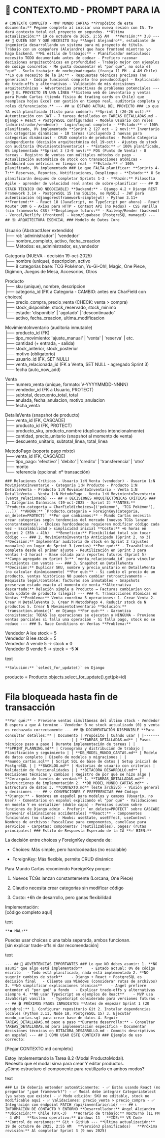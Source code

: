 

# 📄 CONTEXTO.MD - PROMPT PARA IA



`# CONTEXTO COMPLETO - MVP MUNDO CARTAS **Propósito de este documento:** Pégame completo al iniciar una nueva sesión con IA. Te dará contexto total del proyecto en segundos. **Última actualización:** 19 de octubre de 2025, 2:55 AM   **Versión:** 3.0 --- ## 🎯 QUIÉN SOY Y QUÉ NECESITO Soy **Angel Alejandro**, estudiante de ingeniería desarrollando un sistema para mi proyecto de título. Trabajo con un compañero (Alejandro) que hace frontend mientras yo hago backend. **Mi estilo de trabajo:** - Planificador meticuloso: necesito TODO documentado antes de codear - Prefiero razonar decisiones arquitectónicas en profundidad - Trabajo mejor con ejemplos de código concretos - Me gusta documentar el "por qué", no solo el "qué" - Suelo trabajar de noche/madrugada (franja 11 PM - 4 AM Chile) **Lo que necesito de la IA:** - Respuestas técnicas precisas (no genéricas) - Código funcional completo (no pseudocódigo) - Explicación de trade-offs y alternativas - Validación de mis decisiones arquitectónicas - Advertencias proactivas de problemas potenciales --- ## 🏢 EL PROYECTO EN UNA LÍNEA **Sistema web de inventario y ventas para Mundo Cartas (tienda física de trading cards en Chile) que reemplaza hojas Excel con gestión en tiempo real, auditoría completa y roles diferenciados.** --- ## 📊 ESTADO ACTUAL DEL PROYECTO ### Lo que YA está planificado (listo para codear): **Sprint 1 (20-26 oct):** Autenticación con JWT - 7 tareas detalladas en TAREAS_DETALLADAS.md - Django + React + PostgreSQL configurados - Modelo Usuario con roles (administrador/vendedor) - Login/logout completo - **Estado:** ✅ 100% planificado, 0% implementado **Sprint 2 (27 oct - 2 nov):** Inventario con categorías dinámicas - 10 tareas (incluyendo 3 nuevas para categorías dinámicas) - CRUD completo de productos - Modelo Categoria independiente (decisión arquitectónica del 19-oct) - Ajustes de stock con auditoría (MovimientoInventario) - **Estado:** ✅ 100% planificado, 0% implementado **Sprint 3 (3-9 nov):** POS (Punto de Venta) - 8 tareas - Registro de ventas con múltiples métodos de pago - Actualización automática de stock con transacciones atómicas - Dashboard con métricas en tiempo real - **Estado:** ✅ 100% planificado, 0% implementado ### Lo que FALTA planificar: **Sprints 4-7:** Reservas, Reportes, Notificaciones, Despliegue - **Estado:** ⏳ Se planificarán después de completar Sprints 1-3 - **Razón:** Filosofía Agile - aprender de velocidad real antes de sobre-planificar --- ## 🛠️ STACK TÉCNICO (NO NEGOCIABLE) **Backend:** - Django 4.2 + Django REST Framework 3.14 - PostgreSQL 15 (no SQLite, no MySQL) - JWT para autenticación (djangorestframework-simplejwt) - Python 3.11+ **Frontend:** - React 18 (JavaScript, no TypeScript por ahora) - React Router DOM 6 - Axios para HTTP - Context API (no Redux) - CSS vanilla (sin frameworks CSS) **Despliegue futuro:** - Railway/Render (backend) - Vercel/Netlify (frontend) - Neon/Supabase (PostgreSQL managed) --- ## 🏗️ ARQUITECTURA ESENCIAL ### Modelo de Datos Core`

Usuario (AbstractUser extendido)  
├── rol: 'administrador' | 'vendedor'  
├── nombre_completo, activo, fecha_creacion  
└── Métodos: es_administrador, es_vendedor

Categoria (NUEVA - decisión 19-oct-2025)  
├── nombre (unique), descripcion, activo  
└── 8 categorías base: TCG Pokémon, Yu-Gi-Oh!, Magic, One Piece, Digimon, Juegos de Mesa, Accesorios, Otros

Producto  
├── sku (unique), nombre, descripcion  
├── categoria_id (FK a Categoria - CAMBIO: antes era CharField con choices)  
├── precio_compra, precio_venta (CHECK: venta > compra)  
├── stock_disponible, stock_reservado, stock_minimo  
├── estado: 'disponible' | 'agotado' | 'descontinuado'  
└── activo, fecha_creacion, ultima_modificacion

MovimientoInventario (auditoría inmutable)  
├── producto_id (FK)  
├── tipo_movimiento: 'ajuste_manual' | 'venta' | 'reserva' | etc.  
├── cantidad (+ entrada, - salida)  
├── stock_anterior, stock_posterior  
├── motivo (obligatorio)  
├── usuario_id (FK, SET NULL)  
├── venta_relacionada_id (FK a Venta, SET NULL - agregado Sprint 3)  
└── fecha (auto_now_add)

Venta  
├── numero_venta (unique, formato: V-YYYYMMDD-NNNN)  
├── vendedor_id (FK a Usuario, PROTECT)  
├── subtotal, descuento_total, total  
├── anulada, fecha_anulacion, motivo_anulacion  
└── fecha_venta

DetalleVenta (snapshot de producto)  
├── venta_id (FK, CASCADE)  
├── producto_id (FK, PROTECT)  
├── producto_sku, producto_nombre (duplicados intencionalmente)  
├── cantidad, precio_unitario (snapshot al momento de venta)  
├── descuento_unitario, subtotal_linea, total_linea

MetodoPago (soporta pago mixto)  
├── venta_id (FK, CASCADE)  
├── tipo_pago: 'efectivo' | 'debito' | 'credito' | 'transferencia' | 'otro'  
├── monto  
└── referencia (opcional: nº transacción)



``### Relaciones Críticas - Usuario 1:N Venta (vendedor) - Usuario 1:N MovimientoInventario - Categoria 1:N Producto - Producto 1:N DetalleVenta - Producto 1:N MovimientoInventario - Venta 1:N DetalleVenta - Venta 1:N MetodoPago - Venta 1:N MovimientoInventario (venta_relacionada) --- ## 🔥 DECISIONES ARQUITECTÓNICAS CRÍTICAS ### 1. Categorías Dinámicas (19-oct-2025 - Sprint 2) **ANTES:** `Producto.categoria = CharField(choices=[('pokemon', 'TCG Pokémon'), ...])` **AHORA:** `Producto.categoria = ForeignKey(Categoria, on_delete=PROTECT)` **Por qué cambiamos:** - Mundo Cartas necesita crear categorías según tendencias del mercado (nuevos TCGs lanzan constantemente) - Choices hardcodeadas requieren modificar código cada vez - Escalabilidad > simplicidad inicial **Costo:** +6 horas en Sprint 2 (35h → 41h)   **Beneficio:** Flexibilidad total sin tocar código --- ### 2. MovimientoInventario Anticipado (Sprint 2, no 3) **Decisión:** Implementar auditoría de stock en Sprint 2 (ajustes manuales) en lugar de Sprint 3 (ventas) **Por qué:** - Trazabilidad completa desde el primer ajuste - Reutilización en Sprint 3 para ventas (-3 horas) - Base sólida para reportes futuros (Sprint 5) **Campo agregado en Sprint 3:** `venta_relacionada_id` para vincular movimientos con ventas --- ### 3. Snapshot en DetalleVenta **Decisión:** Duplicar SKU, nombre y precio_unitario en DetalleVenta (no calcular dinámicamente) **Por qué:** - Si cambio el precio de un producto, ventas históricas NO pueden cambiar retroactivamente - Requisito legal/contable: facturas son inmutables - Snapshots preservan estado exacto al momento de venta **Alternativa descartada:** Relación simple a Producto → Facturas cambiarían con cada update de producto (ilegal) --- ### 4. Transacciones Atómicas en Ventas **Problema:** Venta coordina 5 operaciones: 1. Crear Venta 2. Crear N DetalleVenta 3. Crear M MetodoPago 4. Reducir stock de N productos 5. Crear N MovimientoInventario **Solución:** `transaction.atomic()` en Django **Por qué:** - Garantiza consistencia: TODAS las operaciones se ejecutan o NINGUNA - Previene ventas parciales si falla una operación - Si falla pago, stock no se reduce --- ### 5. Race Conditions en Ventas **Problema:**``

Vendedor A lee stock = 5  
Vendedor B lee stock = 5  
Vendedor A vende 5 → stock = 0  
Vendedor B vende 5 → stock = -5 ❌

text

``**Solución:** `select_for_update()` en Django``

producto = Producto.objects.select_for_update().get(pk=id)

# Fila bloqueada hasta fin de transacción



``**Por qué:** - Previene ventas simultáneas del último stock - Vendedor B espera a que A termine - Vendedor B ve stock actualizado (0) y venta es rechazada correctamente --- ## 📚 DOCUMENTACIÓN DISPONIBLE **Para consultar detalles:** | Documento | Propósito | Cuándo usar | |-----------|-----------|-------------| | **TAREAS_DETALLADAS.md** | Pasos técnicos paso a paso | Durante implementación de tareas | | **SPRINT_PLANNING.md** | Cronograma y distribución de trabajo | Planificación y seguimiento | | **DB_MODEL_MUNDO_CARTAS.md** | Modelo de datos completo | Diseño de modelos y migraciones | | **mundo_cartas.sql** | Script SQL de base de datos | Setup inicial de PostgreSQL | | **BACKLOG.md** | Historias de usuario con criterios | Validación de funcionalidades | | **BITACORA_DESARROLLO.md** | Decisiones técnicas y cambios | Registro de por qué se hizo algo | **Jerarquía de fuentes de verdad:** 1. **TAREAS_DETALLADAS.md** - Instrucciones de implementación 2. **DB_MODEL_MUNDO_CARTAS.md** - Estructura de datos 3. **CONTEXTO.md** (este archivo) - Visión general y decisiones --- ## 💡 CONVENCIONES Y PREFERENCIAS ### Código **Django:** - Nombres en español para modelos y campos (Usuario, no User) - Comentarios en español explicando el "por qué" - Validaciones en modelo Y en serializer (doble capa) - Permisos custom sobre funciones de Django admin - Preferir `on_delete=PROTECT` sobre CASCADE (prevenir eliminaciones accidentales) **React:** - Componentes funcionales (no clases) - Hooks: useState, useEffect, useContext - Nombres de archivos: PascalCase para componentes, camelCase para servicios - Carpetas: components/ (reutilizables), pages/ (rutas principales) ### Estilo de Respuesta Esperado de la IA **✅ BIEN:**``

La decisión entre choices y ForeignKey depende de:

- Choices: Más simple, pero hardcodeadas (no escalable)

- ForeignKey: Más flexible, permite CRUD dinámico

Para Mundo Cartas recomiendo ForeignKey porque:

1. Nuevos TCGs lanzan constantemente (Lorcana, One Piece)

2. Claudio necesita crear categorías sin modificar código

3. Costo: +6h de desarrollo, pero ganas flexibilidad

Implementación:  
[código completo aquí]

text

`**❌ MAL:**`

Puedes usar choices o una tabla separada, ambos funcionan.  
[sin explicar trade-offs ni dar recomendación]

text

`--- ## 🚨 ADVERTENCIAS IMPORTANTES ### Lo que NO debes asumir: 1. **NO asumir que algo está implementado**    - Estado actual: 0% de código escrito   - Todo está planificado, nada está implementado 2. **NO sugerir cambios de stack**    - Django + React + PostgreSQL es decisión final   - Cliente usa Windows (considerar rutas de archivos) 3. **NO simplificar explicaciones técnicas**    - Angel prefiere entender el "por qué" a fondo   - Explicar trade-offs y alternativas siempre 4. **NO usar TypeScript en ejemplos de React**    - MVP usa JavaScript vanilla   - TypeScript considerado para versiones futuras --- ## 🎬 PRÓXIMOS PASOS INMEDIATOS **Antes de empezar Sprint 1 (20 octubre):** 1. Configurar repositorio Git 2. Instalar dependencias locales (Python 3.11, Node 18, PostgreSQL 15) 3. Ejecutar mundo_cartas.sql para crear base de datos 4. Seguir TAREAS_DETALLADAS.md paso a paso **Durante desarrollo:** - Consultar TAREAS_DETALLADAS.md para implementación específica - Documentar decisiones técnicas en BITACORA_DESARROLLO.md - Commits descriptivos en español --- ## 🔄 CÓMO USAR ESTE CONTEXTO ### Ejemplo de uso correcto:`

[Pegar CONTEXTO.md completo]

Estoy implementando la Tarea 8.2 (Modal ProductoModal).  
Necesito que el modal sirva para crear Y editar productos.  
¿Cómo estructuro el componente para reutilizarlo en ambos modos?

text

`### La IA debería entender automáticamente: - ✅ Estás usando React (no preguntar "¿qué framework?") - ✅ Modal debe integrar CategoriaSelect (ya sabes que existe) - ✅ Modo edición: SKU no editable, stock no modificable aquí - ✅ Validaciones: precio_venta > precio_compra - ✅ Integración con endpoint PATCH /api/inventario/:id/ --- ## 📞 INFORMACIÓN DE CONTACTO Y ENTORNO **Desarrollador:** Angel Alejandro   **Ubicación:** Chile (UTC-3)   **Horario de trabajo:** Nocturno (11 PM - 4 AM)   **Sistema operativo:** Windows 11   **IDE:** VS Code   **Control de versiones:** Git + GitHub --- **Última actualización:** 19 de octubre de 2025, 2:55 AM   **Versión3 planificados)   **Próxima revisión:** Al completar Sprint 3 (9 nov 2025)`
